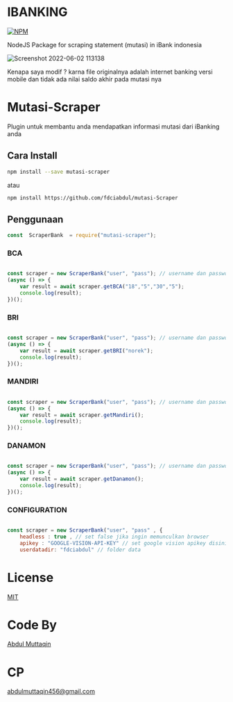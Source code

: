 # IBANKING
[![NPM](https://nodei.co/npm/mutasi-scraper.png?compact=true)](https://npmjs.org/package/mutasi-bca)


NodeJS Package for scraping statement (mutasi) in iBank indonesia


![Screenshot 2022-06-02 113138](https://user-images.githubusercontent.com/31664438/171599287-b0048798-064e-436e-8c72-c7ec43d0e29f.png)



Kenapa saya modif ? karna file originalnya  adalah internet banking versi mobile dan tidak ada nilai saldo akhir pada mutasi nya


# Mutasi-Scraper

Plugin untuk membantu anda mendapatkan informasi mutasi dari iBanking anda 

## Cara Install

```bash
npm install --save mutasi-scraper
```

atau

```bash
npm install https://github.com/fdciabdul/mutasi-Scraper
```


## Penggunaan

```javascript
const  ScraperBank  = require("mutasi-scraper");
```

### BCA

```javascript

const scraper = new ScraperBank("user", "pass"); // username dan password akun ibanking
(async () => {
    var result = await scraper.getBCA("18","5","30","5");
    console.log(result);
})();
```

### BRI

```javascript

const scraper = new ScraperBank("user", "pass"); // username dan password akun ibanking
(async () => {
    var result = await scraper.getBRI("norek");
    console.log(result);
})();
```

### MANDIRI

```javascript

const scraper = new ScraperBank("user", "pass"); // username dan password akun ibanking
(async () => {
    var result = await scraper.getMandiri();
    console.log(result);
})();
```

### DANAMON

```javascript

const scraper = new ScraperBank("user", "pass"); // username dan password akun ibanking
(async () => {
    var result = await scraper.getDanamon();
    console.log(result);
})();
```

### CONFIGURATION

```javascript

const scraper = new ScraperBank("user", "pass" , {
    headless : true , // set false jika ingin memunculkan browser
    apikey : "GOOGLE-VISION-API-KEY" // set google vision apikey disini,
    userdatadir: "fdciabdul" // folder data 
```

# License

[MIT](https://github.com/fdciabdul/BCA-Mutasi-Scraper)

# Code By
[Abdul Muttaqin](mailto:abdulmuttaqin456@gmail.com)

# CP 

abdulmuttaqin456@gmail.com
